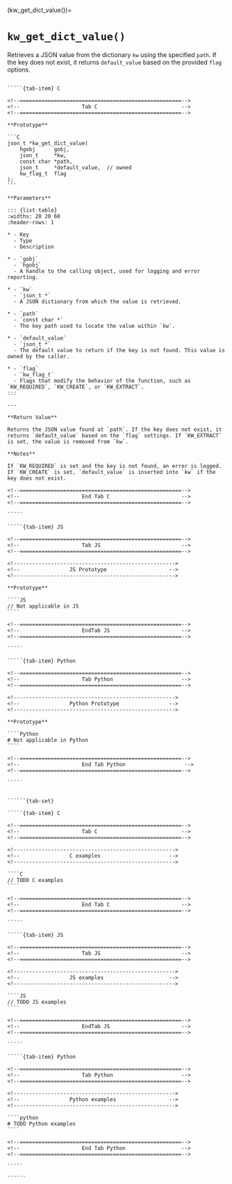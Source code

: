 <!-- ============================================================== -->
(kw_get_dict_value())=
# `kw_get_dict_value()`
<!-- ============================================================== -->

Retrieves a JSON value from the dictionary `kw` using the specified `path`. If the key does not exist, it returns `default_value` based on the provided `flag` options.

<!------------------------------------------------------------>
<!--                    Prototypes                          -->
<!------------------------------------------------------------>

``````{tab-set}

`````{tab-item} C

<!--====================================================-->
<!--                    Tab C                           -->
<!--====================================================-->

**Prototype**

```C
json_t *kw_get_dict_value(
    hgobj      gobj,
    json_t     *kw,
    const char *path,
    json_t     *default_value,  // owned
    kw_flag_t  flag
);
```

**Parameters**

::: {list-table}
:widths: 20 20 60
:header-rows: 1

* - Key
  - Type
  - Description

* - `gobj`
  - `hgobj`
  - A handle to the calling object, used for logging and error reporting.

* - `kw`
  - `json_t *`
  - A JSON dictionary from which the value is retrieved.

* - `path`
  - `const char *`
  - The key path used to locate the value within `kw`.

* - `default_value`
  - `json_t *`
  - The default value to return if the key is not found. This value is owned by the caller.

* - `flag`
  - `kw_flag_t`
  - Flags that modify the behavior of the function, such as `KW_REQUIRED`, `KW_CREATE`, or `KW_EXTRACT`.
:::

---

**Return Value**

Returns the JSON value found at `path`. If the key does not exist, it returns `default_value` based on the `flag` settings. If `KW_EXTRACT` is set, the value is removed from `kw`.

**Notes**

If `KW_REQUIRED` is set and the key is not found, an error is logged. If `KW_CREATE` is set, `default_value` is inserted into `kw` if the key does not exist.

<!--====================================================-->
<!--                    End Tab C                       -->
<!--====================================================-->

`````

`````{tab-item} JS

<!--====================================================-->
<!--                    Tab JS                          -->
<!--====================================================-->

<!---------------------------------------------------->
<!--                JS Prototype                    -->
<!---------------------------------------------------->

**Prototype**

````JS
// Not applicable in JS
````

<!--====================================================-->
<!--                    EndTab JS                       -->
<!--====================================================-->

`````

`````{tab-item} Python

<!--====================================================-->
<!--                    Tab Python                      -->
<!--====================================================-->

<!---------------------------------------------------->
<!--                Python Prototype                -->
<!---------------------------------------------------->

**Prototype**

````Python
# Not applicable in Python
````

<!--====================================================-->
<!--                    End Tab Python                   -->
<!--====================================================-->

`````

``````

<!------------------------------------------------------------>
<!--                    Examples                            -->
<!------------------------------------------------------------>

```````{dropdown} Examples

``````{tab-set}

`````{tab-item} C

<!--====================================================-->
<!--                    Tab C                           -->
<!--====================================================-->

<!---------------------------------------------------->
<!--                C examples                      -->
<!---------------------------------------------------->

````C
// TODO C examples
````

<!--====================================================-->
<!--                    End Tab C                       -->
<!--====================================================-->

`````

`````{tab-item} JS

<!--====================================================-->
<!--                    Tab JS                          -->
<!--====================================================-->

<!---------------------------------------------------->
<!--                JS examples                     -->
<!---------------------------------------------------->

````JS
// TODO JS examples
````

<!--====================================================-->
<!--                    EndTab JS                       -->
<!--====================================================-->

`````

`````{tab-item} Python

<!--====================================================-->
<!--                    Tab Python                      -->
<!--====================================================-->

<!---------------------------------------------------->
<!--                Python examples                 -->
<!---------------------------------------------------->

````python
# TODO Python examples
````

<!--====================================================-->
<!--                    End Tab Python                  -->
<!--====================================================-->

`````

``````

```````
